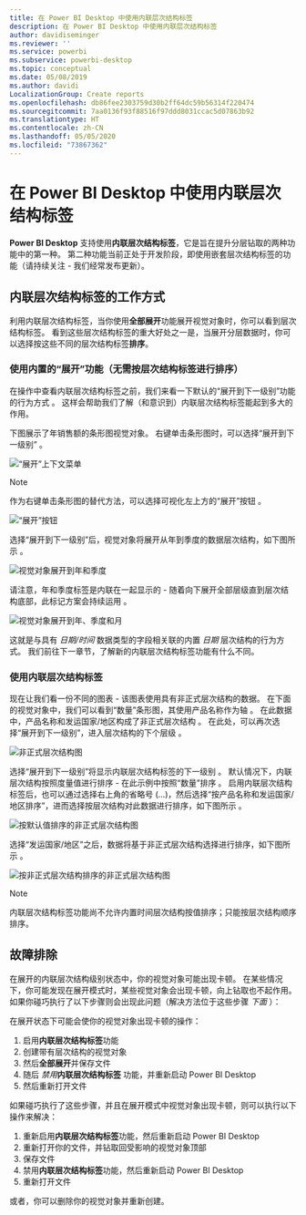 ```yaml
---
title: 在 Power BI Desktop 中使用内联层次结构标签
description: 在 Power BI Desktop 中使用内联层次结构标签
author: davidiseminger
ms.reviewer: ''
ms.service: powerbi
ms.subservice: powerbi-desktop
ms.topic: conceptual
ms.date: 05/08/2019
ms.author: davidi
LocalizationGroup: Create reports
ms.openlocfilehash: db86fee2303759d30b2ff64dc59b56314f220474
ms.sourcegitcommit: 7aa0136f93f88516f97ddd8031ccac5d07863b92
ms.translationtype: HT
ms.contentlocale: zh-CN
ms.lasthandoff: 05/05/2020
ms.locfileid: "73867362"
---
```

# <a name="use-inline-hierarchy-labels-in-power-bi-desktop"></a>在 Power BI Desktop 中使用内联层次结构标签
**Power BI Desktop** 支持使用**内联层次结构标签**，它是旨在提升分层钻取的两种功能中的第一种。 第二种功能当前正处于开发阶段，即使用嵌套层次结构标签的功能（请持续关注 - 我们经常发布更新）。   

## <a name="how-inline-hierarchy-labels-work"></a>内联层次结构标签的工作方式
利用内联层次结构标签，当你使用**全部展开**功能展开视觉对象时，你可以看到层次结构标签。 看到这些层次结构标签的重大好处之一是，当展开分层数据时，你可以选择按这些不同的层次结构标签**排序**。

### <a name="using-the-built-in-expand-feature-without-sorting-by-hierarchy-labels"></a>使用内置的“展开”功能（无需按层次结构标签进行排序）
在操作中查看内联层次结构标签之前，我们来看一下默认的“展开到下一级别”功能的行为方式  。 这样会帮助我们了解（和意识到）内联层次结构标签能起到多大的作用。

下图展示了年销售额的条形图视觉对象。 右键单击条形图时，可以选择“展开到下一级别”  。

![“展开”上下文菜单](media/desktop-inline-hierarchy-labels/desktop-inline-hierarchy-labels-menu.png)

> [!NOTE]
> 作为右键单击条形图的替代方法，可以选择可视化左上方的“展开”按钮  。

  ![“展开”按钮](media/desktop-inline-hierarchy-labels/desktop-inline-hierarchy-labels-expand-button-finger.png)


选择“展开到下一级别”后，视觉对象将展开从年到季度的数据层次结构，如下图所示    。

![视觉对象展开到年和季度](media/desktop-inline-hierarchy-labels/desktop-inline-hierarchy-labels-qty-year-quarter.png)

请注意，年和季度标签是内联在一起显示的 - 随着向下展开全部层级直到层次结构底部，此标记方案会持续运用    。

![视觉对象展开到年、季度和月](media/desktop-inline-hierarchy-labels/desktop-inline-hierarchy-labels-qty-year-quarter-month.png)

这就是与具有 *日期/时间* 数据类型的字段相关联的内置 *日期* 层次结构的行为方式。 我们前往下一章节，了解新的内联层次结构标签功能有什么不同。

### <a name="using-inline-hierarchy-labels"></a>使用内联层次结构标签
现在让我们看一份不同的图表 - 该图表使用具有非正式层次结构的数据。 在下面的视觉对象中，我们可以看到“数量”条形图，其使用产品名称作为轴   。 在此数据中，产品名称和发运国家/地区构成了非正式层次结构   。 在此处，可以再次选择“展开到下一级别”，进入层次结构的下个层级  。

![非正式层次结构图](media/desktop-inline-hierarchy-labels/desktop-inline-hierarchy-labels-informal-top-expand.png)

选择“展开到下一级别”将显示内联层次结构标签的下一级别  。 默认情况下，内联层次结构按照度量值进行排序 - 在此示例中按照“数量”排序  。 启用内联层次结构标签后，也可以通过选择右上角的省略号 (...)，然后选择“按产品名称和发运国家/地区排序”，进而选择按层次结构对此数据进行排序，如下图所示   。

![按默认值排序的非正式层次结构图](media/desktop-inline-hierarchy-labels/desktop-inline-hierarchy-labels-informal-sort-quantity.png)

选择“发运国家/地区”之后，数据将基于非正式层次结构选择进行排序，如下图所示  。

![按非正式层次结构排序的非正式层次结构图](media/desktop-inline-hierarchy-labels/desktop-inline-hierarchy-labels-informal-sorted.png)

> [!NOTE]
> 内联层次结构标签功能尚不允许内置时间层次结构按值排序；只能按层次结构顺序排序。
> 
> 

## <a name="troubleshooting"></a>故障排除
在展开的内联层次结构级别状态中，你的视觉对象可能出现卡顿。 在某些情况下，你可能发现在展开模式时，某些视觉对象会出现卡顿，向上钻取也不起作用。 如果你碰巧执行了以下步骤则会出现此问题（解决方法位于这些步骤 *下面* ）：

在展开状态下可能会使你的视觉对象出现卡顿的操作：

1. 启用**内联层次结构标签**功能
2. 创建带有层次结构的视觉对象
3. 然后**全部展开**并保存文件
4. 随后 *禁用***内联层次结构标签** 功能，并重新启动 Power BI Desktop
5. 然后重新打开文件

如果碰巧执行了这些步骤，并且在展开模式中视觉对象出现卡顿，则可以执行以下操作来解决：

1. 重新启用**内联层次结构标签**功能，然后重新启动 Power BI Desktop
2. 重新打开你的文件，并钻取回受影响的视觉对象顶部
3. 保存文件
4. 禁用**内联层次结构标签**功能，然后重新启动 Power BI Desktop
5. 重新打开文件

或者，你可以删除你的视觉对象并重新创建。

